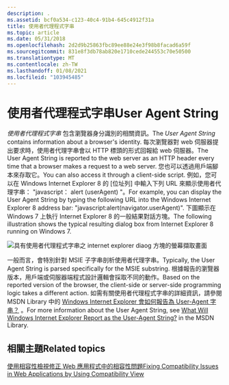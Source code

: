 ```yaml
---
description: .
ms.assetid: bcf0a534-c123-40c4-91b4-645c4912f31a
title: 使用者代理程式字串
ms.topic: article
ms.date: 05/31/2018
ms.openlocfilehash: 2d2d9b25863fbc89ee88e24e3f98b8facad6a59f
ms.sourcegitcommit: 831e8f3db78ab820e1710cede244553c70e50500
ms.translationtype: MT
ms.contentlocale: zh-TW
ms.lasthandoff: 01/08/2021
ms.locfileid: "103945485"
---
```

# <a name="user-agent-string"></a><span data-ttu-id="f7b4e-103">使用者代理程式字串</span><span class="sxs-lookup"><span data-stu-id="f7b4e-103">User Agent String</span></span>

<span data-ttu-id="f7b4e-104">*使用者代理程式字串* 包含瀏覽器身分識別的相關資訊。</span><span class="sxs-lookup"><span data-stu-id="f7b4e-104">The *User Agent String* contains information about a browser's identity.</span></span> <span data-ttu-id="f7b4e-105">每次瀏覽器對 web 伺服器提出要求時，使用者代理字串會以 HTTP 標頭的形式回報給 web 伺服器。</span><span class="sxs-lookup"><span data-stu-id="f7b4e-105">The User Agent String is reported to the web server as an HTTP header every time that a browser makes a request to a web server.</span></span> <span data-ttu-id="f7b4e-106">您也可以透過用戶端腳本來存取它。</span><span class="sxs-lookup"><span data-stu-id="f7b4e-106">You can also access it through a client-side script.</span></span> <span data-ttu-id="f7b4e-107">例如，您可以在 Windows Internet Explorer 8 的 [位址列] 中輸入下列 URL 來顯示使用者代理字串： "javascript： alert (userAgent) "。</span><span class="sxs-lookup"><span data-stu-id="f7b4e-107">For example, you can display the User Agent String by typing the following URL into the Windows Internet Explorer 8 address bar: "javascript:alert(navigator.userAgent)".</span></span> <span data-ttu-id="f7b4e-108">下圖顯示在 Windows 7 上執行 Internet Explorer 8 的一般結果對話方塊。</span><span class="sxs-lookup"><span data-stu-id="f7b4e-108">The following illustration shows the typical resulting dialog box from Internet Explorer 8 running on Windows 7.</span></span>

![具有使用者代理程式字串之 internet explorer diaog 方塊的螢幕擷取畫面](images/useragent-alert.png)

<span data-ttu-id="f7b4e-110">一般而言，會特別針對 MSIE 子字串剖析使用者代理字串。</span><span class="sxs-lookup"><span data-stu-id="f7b4e-110">Typically, the User Agent String is parsed specifically for the MSIE substring.</span></span> <span data-ttu-id="f7b4e-111">根據報告的瀏覽器版本，用戶端或伺服器端程式設計邏輯會採取不同的動作。</span><span class="sxs-lookup"><span data-stu-id="f7b4e-111">Based on the reported version of the browser, the client-side or server-side programming logic takes a different action.</span></span> <span data-ttu-id="f7b4e-112">如需有關使用者代理程式字串的詳細資訊，請參閱 MSDN Library 中的 [Windows Internet Explorer 會如何報告為 User-Agent 字串？](/previous-versions/cc817582(v=msdn.10)) 。</span><span class="sxs-lookup"><span data-stu-id="f7b4e-112">For more information about the User Agent String, see [What Will Windows Internet Explorer Report as the User-Agent String?](/previous-versions/cc817582(v=msdn.10)) in the MSDN Library.</span></span>

## <a name="related-topics"></a><span data-ttu-id="f7b4e-113">相關主題</span><span class="sxs-lookup"><span data-stu-id="f7b4e-113">Related topics</span></span>

<dl> <dt>

[<span data-ttu-id="f7b4e-114">使用相容性檢視修正 Web 應用程式中的相容性問題</span><span class="sxs-lookup"><span data-stu-id="f7b4e-114">Fixing Compatibility Issues in Web Applications by Using Compatibility View</span></span>](remediating-web-applications-and-add-ons.md)
</dt> </dl>

 

 




